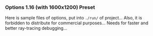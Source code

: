 ### Options 1.16 (with 1600x1200) Preset

Here is sample files of options, put into `./run/` of project... 
Also, it is forbidden to distribute for commercial purposes...
Needs for faster and better ray-tracing debugging... 
